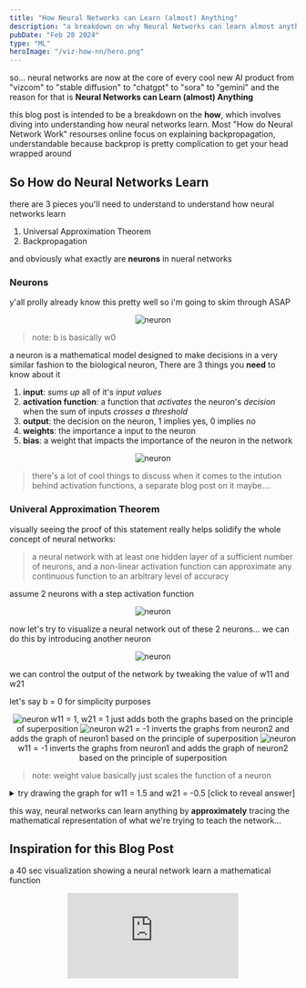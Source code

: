 ```yaml
---
title: "How Neural Networks can Learn (almost) Anything"
description: "a breakdown on why Neural Networks can learn almost anything according to universal approximation theorem"
pubDate: "Feb 28 2024"
type: "ML"
heroImage: "/viz-how-nn/hero.png"
---
```


so... neural networks are now at the core of every cool new AI product from "vizcom" to "stable diffusion" to "chatgpt" to "sora" to "gemini" and the reason for that is **Neural Networks can Learn (almost) Anything**

this blog post is intended to be a breakdown on the **how**, which involves diving into understanding how neural networks learn. Most "How do Neural Network Work" resourses online focus on explaining backpropagation, understandable because backprop is pretty complication to get your head wrapped around

## So How do Neural Networks Learn

there are 3 pieces you'll need to understand to understand how neural networks learn

1. Universal Approximation Theorem
2. Backpropagation

and obviously what exactly are **neurons** in nueral networks

### Neurons

y'all prolly already know this pretty well so i'm going to skim through ASAP

<center>

![neuron](/viz-how-nn/nn.png)

</center>

> note: b is basically w0

a neuron is a mathematical model designed to make decisions in a very similar fashion to the biological neuron, There are 3 things you **need** to know about it

1. **input**: _sums up_ all of it's _input values_
2. **activation function**: a function that _activates_ the neuron's _decision_ when the sum of inputs _crosses a threshold_
3. **output**: the decision on the neuron, 1 implies yes, 0 implies no
4. **weights**: the importance a input to the neuron
5. **bias**: a weight that impacts the importance of the neuron in the network

<center>

![neuron](/viz-how-nn/formula.png)

</center>

> there's a lot of cool things to discuss when it comes to the intution behind activation functions, a separate blog post on it maybe....

### Univeral Approximation Theorem

visually seeing the proof of this statement really helps solidify the whole concept of neural networks:

> a neural network with at least one hidden layer of a sufficient number of neurons, and a non-linear activation function can approximate any continuous function to an arbitrary level of accuracy

assume 2 neurons with a step activation function

<center>

![neuron](/viz-how-nn/n1,n2.png)

</center>

now let's try to visualize a neural network out of these 2 neurons... we can do this by introducing another neuron

<center>

![neuron](/viz-how-nn/n1+n2.png)

</center>

we can control the output of the network by tweaking the value of w11 and w21

let's say b = 0 for simplicity purposes

<center>

![neuron](/viz-how-nn/1+1.png)
w11 = 1, w21 = 1 just adds both the graphs based on the principle of superposition
![neuron](/viz-how-nn/1-1.png)
w21 = -1 inverts the graphs from neuron2 and adds the graph of neuron1 based on the principle of superposition
![neuron](/viz-how-nn/-1+1.png)
w11 = -1 inverts the graphs from neuron1 and adds the graph of neuron2 based on the principle of superposition

</center>

> note: weight value basically just scales the function of a neuron

<details>
<summary>try drawing the graph for w11 = 1.5 and w21 = -0.5 <span class="font-bold">[click to reveal answer]</span></summary>

![neuron](/viz-how-nn/hw.png)

</details>

this way, neural networks can learn anything by **approximately** tracing the mathematical representation of what we're trying to teach the network...

## Inspiration for this Blog Post

a 40 sec visualization showing a neural network learn a mathematical function

<center>

<iframe src="https://www.youtube.com/embed/Ln8pV1AXAgQ?si=IW8nKLiNNn9055hw" title="YouTube video player" frameborder="0" allow="accelerometer; autoplay; clipboard-write; encrypted-media; gyroscope; picture-in-picture; web-share" allowfullscreen></iframe>

</center>
